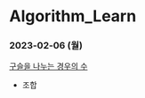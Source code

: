 # Algorithm_Learn
### 2023-02-06 (월)
[구슬을 나누는 경우의 수](https://school.programmers.co.kr/learn/courses/30/lessons/120840)
- 조합

